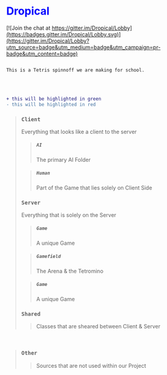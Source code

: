 <h1 style="color:blue;">Dropical</h1>

[![Join the chat at https://gitter.im/Dropical/Lobby](https://badges.gitter.im/Dropical/Lobby.svg)](https://gitter.im/Dropical/Lobby?utm_source=badge&utm_medium=badge&utm_campaign=pr-badge&utm_content=badge)
<br>

<code>
This is a Tetris spinnoff we are making for school.
</code>

<br><br>

```diff
+ this will be highlighted in green
- this will be highlighted in red
```
> ### <code>Client</code>
>Everything that looks like a client to the server
>
>> ##### <code>AI</code>
>> The primary AI Folder
>
>> ##### <code>Human</code>
>> Part of the Game that lies solely on Client Side
>
> ### <code>Server</code>
> Everything that is solely on the Server
>
>> ##### <code>Game</code>
>> A unique Game
>
>> ##### <code>Gamefield</code>
>> The Arena & the Tetromino
>
>> ##### <code>Game</code>
>> A unique Game
>
> ### <code>Shared</code>
>> Classes that are sheared between Client & Server

<br>

> ### <code>Other</code>
>> Sources that are not used within our Project